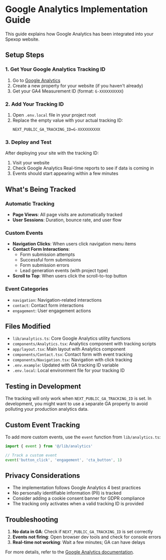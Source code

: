 # Google Analytics Implementation Guide

This guide explains how Google Analytics has been integrated into your Spexop website.

## Setup Steps

### 1. Get Your Google Analytics Tracking ID

1. Go to [Google Analytics](https://analytics.google.com/)
2. Create a new property for your website (if you haven't already)
3. Get your GA4 Measurement ID (format: `G-XXXXXXXXXX`)

### 2. Add Your Tracking ID

1. Open `.env.local` file in your project root
2. Replace the empty value with your actual tracking ID:
   ```
   NEXT_PUBLIC_GA_TRACKING_ID=G-XXXXXXXXXX
   ```

### 3. Deploy and Test

After deploying your site with the tracking ID:

1. Visit your website
2. Check Google Analytics Real-time reports to see if data is coming in
3. Events should start appearing within a few minutes

## What's Being Tracked

### Automatic Tracking
- **Page Views**: All page visits are automatically tracked
- **User Sessions**: Duration, bounce rate, and user flow

### Custom Events
- **Navigation Clicks**: When users click navigation menu items
- **Contact Form Interactions**:
  - Form submission attempts
  - Successful form submissions
  - Form submission errors
  - Lead generation events (with project type)
- **Scroll to Top**: When users click the scroll-to-top button

### Event Categories
- `navigation`: Navigation-related interactions
- `contact`: Contact form interactions  
- `engagement`: User engagement actions

## Files Modified

- `lib/analytics.ts`: Core Google Analytics utility functions
- `components/Analytics.tsx`: Analytics component with tracking scripts
- `app/layout.tsx`: Main layout with Analytics component
- `components/Contact.tsx`: Contact form with event tracking
- `components/Navigation.tsx`: Navigation with click tracking
- `.env.example`: Updated with GA tracking ID variable
- `.env.local`: Local environment file for your tracking ID

## Testing in Development

The tracking will only work when `NEXT_PUBLIC_GA_TRACKING_ID` is set. In development, you might want to use a separate GA property to avoid polluting your production analytics data.

## Custom Event Tracking

To add more custom events, use the `event` function from `lib/analytics.ts`:

```typescript
import { event } from '@/lib/analytics'

// Track a custom event
event('button_click', 'engagement', 'cta_button', 1)
```

## Privacy Considerations

- The implementation follows Google Analytics 4 best practices
- No personally identifiable information (PII) is tracked
- Consider adding a cookie consent banner for GDPR compliance
- The tracking only activates when a valid tracking ID is provided

## Troubleshooting

1. **No data in GA**: Check if `NEXT_PUBLIC_GA_TRACKING_ID` is set correctly
2. **Events not firing**: Open browser dev tools and check for console errors
3. **Real-time not working**: Wait a few minutes; GA can have delays

For more details, refer to the [Google Analytics documentation](https://developers.google.com/analytics/devguides/collection/ga4).